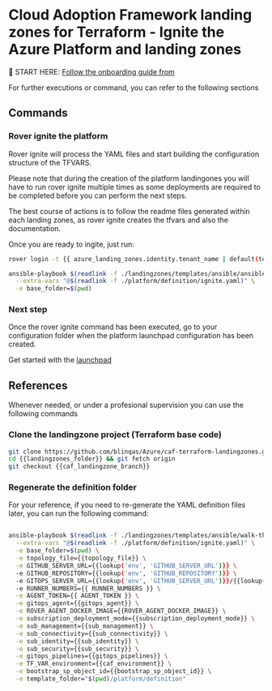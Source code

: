 # Cloud Adoption Framework landing zones for Terraform - Ignite the Azure Platform and landing zones


:rocket: START HERE: [Follow the onboarding guide from](https://aztfmod.github.io/documentation/docs/azure-landing-zones/landingzones/platform/org-setup)


For further executions or command, you can refer to the following sections

## Commands

### Rover ignite the platform

Rover ignite will  process the YAML files and start building the configuration structure of the TFVARS. 

Please note that during the creation of the platform landingones you will have to run rover ignite multiple times as some deployments are required to be completed before you can perform the next steps. 

The best course of actions is to follow the readme files generated within each landing zones, as rover ignite creates the tfvars and also the documentation.

Once you are ready to ingite, just run:

```bash
rover login -t {{ azure_landing_zones.identity.tenant_name | default(tenant_name)}} -s {{subscription_id.stdout}}

ansible-playbook $(readlink -f ./landingzones/templates/ansible/ansible.yaml) \
  --extra-vars "@$(readlink -f ./platform/definition/ignite.yaml)" \
  -e base_folder=$(pwd)

```

### Next step

Once the rover ignite command has been executed, go to your configuration folder when the platform launchpad configuration has been created.

Get started with the [launchpad]({{destination_path}}/{{resources.launchpad.relative_destination_folder}})



## References

Whenever needed, or under a profesional supervision you can use the following commands

### Clone the landingzone project (Terraform base code)

```bash
git clone https://github.com/blinqas/Azure/caf-terraform-landingzones.git {{landingzones_folder}}
cd {{landingzones_folder}} && git fetch origin
git checkout {{caf_landingzone_branch}}

```

### Regenerate the definition folder

For your reference, if you need to re-generate the YAML definition files later, you can run the following command: 

```bash

ansible-playbook $(readlink -f ./landingzones/templates/ansible/walk-through-ci.yaml) \
  --extra-vars "@$(readlink -f ./platform/definition/ignite.yaml)" \
  -e base_folder=$(pwd) \
  -e topology_file={{topology_file}} \
  -e GITHUB_SERVER_URL={{lookup('env', 'GITHUB_SERVER_URL')}} \
  -e GITHUB_REPOSITORY={{lookup('env', 'GITHUB_REPOSITORY')}} \
  -e GITOPS_SERVER_URL={{lookup('env', 'GITHUB_SERVER_URL')}}/{{lookup('env', 'GITHUB_REPOSITORY')}} \
  -e RUNNER_NUMBERS={{ RUNNER_NUMBERS }} \
  -e AGENT_TOKEN={{ AGENT_TOKEN }} \
  -e gitops_agent={{gitops_agent}} \
  -e ROVER_AGENT_DOCKER_IMAGE={{ROVER_AGENT_DOCKER_IMAGE}} \
  -e subscription_deployment_mode={{subscription_deployment_mode}} \
  -e sub_management={{sub_management}} \
  -e sub_connectivity={{sub_connectivity}} \
  -e sub_identity={{sub_identity}} \
  -e sub_security={{sub_security}} \
  -e gitops_pipelines={{gitops_pipelines}} \
  -e TF_VAR_environment={{caf_environment}} \
  -e bootstrap_sp_object_id={{bootstrap_sp_object_id}} \
  -e template_folder="$(pwd)/platform/definition"

```
